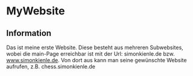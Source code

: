 # MyWebsite
## Information
Das ist meine erste Website. Diese besteht aus mehreren Subwebsites, wobei die main-Page erreichbar ist mit der Url: simonkienle.de bzw. www.simonkienle.de. Von dort aus kann man seine gewünschte Website aufrufen, z.B. chess.simonkienle.de
